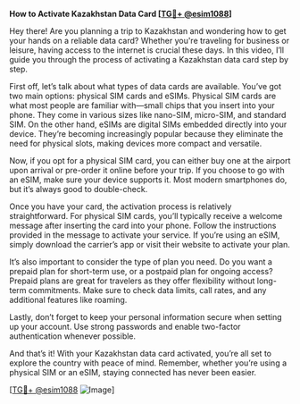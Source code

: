 **How to Activate Kazakhstan Data Card [[TG💪+ @esim1088](https://t.me/s/esim1088)]**

Hey there! Are you planning a trip to Kazakhstan and wondering how to get your hands on a reliable data card? Whether you're traveling for business or leisure, having access to the internet is crucial these days. In this video, I’ll guide you through the process of activating a Kazakhstan data card step by step.

First off, let’s talk about what types of data cards are available. You’ve got two main options: physical SIM cards and eSIMs. Physical SIM cards are what most people are familiar with—small chips that you insert into your phone. They come in various sizes like nano-SIM, micro-SIM, and standard SIM. On the other hand, eSIMs are digital SIMs embedded directly into your device. They’re becoming increasingly popular because they eliminate the need for physical slots, making devices more compact and versatile.

Now, if you opt for a physical SIM card, you can either buy one at the airport upon arrival or pre-order it online before your trip. If you choose to go with an eSIM, make sure your device supports it. Most modern smartphones do, but it’s always good to double-check.

Once you have your card, the activation process is relatively straightforward. For physical SIM cards, you’ll typically receive a welcome message after inserting the card into your phone. Follow the instructions provided in the message to activate your service. If you’re using an eSIM, simply download the carrier’s app or visit their website to activate your plan.

It’s also important to consider the type of plan you need. Do you want a prepaid plan for short-term use, or a postpaid plan for ongoing access? Prepaid plans are great for travelers as they offer flexibility without long-term commitments. Make sure to check data limits, call rates, and any additional features like roaming.

Lastly, don’t forget to keep your personal information secure when setting up your account. Use strong passwords and enable two-factor authentication whenever possible.

And that’s it! With your Kazakhstan data card activated, you’re all set to explore the country with peace of mind. Remember, whether you’re using a physical SIM or an eSIM, staying connected has never been easier.

[[TG💪+ @esim1088](https://t.me/s/esim1088) ![Image](https://i.postimg.cc/Y0z9fWf4/image.png)]